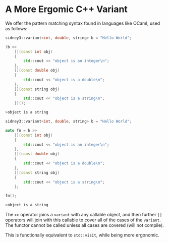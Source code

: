 # A More Ergomic C++ Variant

We offer the pattern matching syntax found in languages like OCaml, used as follows: 
```cpp
sidney3::variant<int, double, string> b = "Hello World";

(b >> 
    [](const int obj)
    {
        std::cout << "object is an integer\n";
    },
    [](const double obj)
    {
        std::cout << "object is a double\n";
    },
    [](const string obj)
    {
        std::cout << "object is a string\n";
    })();
```

```bash
>object is a string
```

```cpp
sidney3::variant<int, double, string> b = "Hello World";

auto fn = b >> 
    [](const int obj)
    {
        std::cout << "object is an integer\n";
    },
    [](const double obj)
    {
        std::cout << "object is a double\n";
    },
    [](const string obj)
    {
        std::cout << "object is a string\n";
    };

fn();
```
```bash
>object is a string
```

The `>>` operator joins a `variant` with any callable object, and then further `||` operators will join with this callable to cover all of the cases of the `variant`. The functor cannot be called unless all cases are covered (will not compile).

This is functionally equivalent to `std::visit`, while being more ergonomic.
